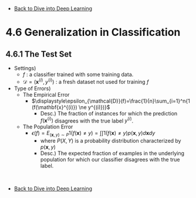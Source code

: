 * [Back to Dive into Deep Learning](../../main.md)

# 4.6 Generalization in Classification

## 4.6.1 The Test Set
- Settings)
  - $f$ : a classifier trained with some training data.
  - $\mathcal{D}=(\mathbf{x}^{(i)}, y^{(i)})$ : a fresh dataset not used for training $f$
- Type of Errors)
  - The Empirical Error
    - $`\displaystyle\epsilon_{\mathcal{D}}(f)=\frac{1}{n}\sum_{i=1}^n{1 (f(\mathbf{x}^{(i)}) \ne y^{(i)})}`$ 
      - Desc.) The fraction of instances for which the prediction $f(\mathbf{x}^{(i)})$ disagrees with the true label $y^{(i)}$.
  - The Population Error
    - $`\displaystyle\epsilon(f)=E_{(\mathbf{x}, y)\sim P}{1(f(\mathbf{x})\ne y)}=\int\int{1(f(\mathbf{x})\ne y)p(\mathbf{x},y)}d\mathbf{x}dy`$
      - where $P(X,Y)$ is a probability distribution characterized by $p(\mathbf{x},y)$
      - Desc.) The expected fraction of examples in the underlying population for which our classifier disagrees with the true label.














<br>

* [Back to Dive into Deep Learning](../../main.md)